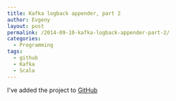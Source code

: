 ```yaml
---
title: Kafka logback appender, part 2
author: Evgeny
layout: post
permalink: /2014-09-10-kafka-logback-appender-part-2/
categories:
  - Programming
tags:
  - github
  - Kafka
  - Scala
---
```

I've added the project to [GitHub][1]

 [1]: https://github.com/kafka-tools/kafka-logback-appender